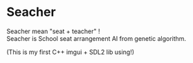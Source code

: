 # Seacher
Seacher mean "seat + teacher" ! \
Seacher is School seat arrangement AI from genetic algorithm.

(This is my first C++ imgui + SDL2 lib using!)
